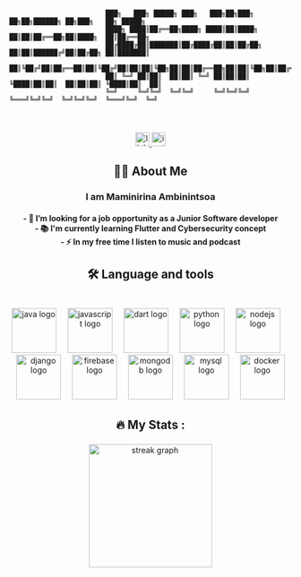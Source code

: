 ```

                        ███╗   ███╗ █████╗ ███╗   ███╗██╗███╗   ██╗██╗██████╗ ██╗███╗   ██╗ █████╗ 
                        ████╗ ████║██╔══██╗████╗ ████║██║████╗  ██║██║██╔══██╗██║████╗  ██║██╔══██╗
                        ██╔████╔██║███████║██╔████╔██║██║██╔██╗ ██║██║██████╔╝██║██╔██╗ ██║███████║
                        ██║╚██╔╝██║██╔══██║██║╚██╔╝██║██║██║╚██╗██║██║██╔══██╗██║██║╚██╗██║██╔══██║
                        ██║ ╚═╝ ██║██║  ██║██║ ╚═╝ ██║██║██║ ╚████║██║██║  ██║██║██║ ╚████║██║  ██║
                        ╚═╝     ╚═╝╚═╝  ╚═╝╚═╝     ╚═╝╚═╝╚═╝  ╚═══╝╚═╝╚═╝  ╚═╝╚═╝╚═╝  ╚═══╝╚═╝  ╚═╝
                                                                                     
                                                                                                 
```
###

<div align="center">
  <a href="https://linkedin.com/in/maminirinaambinintsoa" target="_blank">
    <img src="https://img.shields.io/static/v1?message=LinkedIn&logo=linkedin&label=&color=0077B5&logoColor=white&labelColor=&style=for-the-badge" height="25" alt="linkedin logo"  />
  </a>
  <a href="https://instagram.com/littletopg_" target="_blank">
    <img src="https://img.shields.io/static/v1?message=Instagram&logo=instagram&label=&color=E4405F&logoColor=white&labelColor=&style=for-the-badge" height="25" alt="instagram logo"  />
  </a>
</div>

###

<h2 align="center">👩‍💻  About Me</h2>

###

<h3 align="center">I am Maminirina Ambinintsoa</h3> <h4 align='center'>- 🔭 I’m looking for a job opportunity as a Junior Software developer<br>- 📚 I'm currently learning Flutter and Cybersecurity concept<br>- ⚡ In my free time I listen to music and podcast</h4>

###

<h2 align="center">🛠 Language and tools</h2>

###

<br clear="both">

<div align="center">
  <img src="https://cdn.jsdelivr.net/gh/devicons/devicon/icons/java/java-original.svg" height="80" alt="java logo"  />
  <img width="12" />
  <img src="https://cdn.jsdelivr.net/gh/devicons/devicon/icons/javascript/javascript-original.svg" height="80" alt="javascript logo"  />
  <img width="12" />
  <img src="https://cdn.jsdelivr.net/gh/devicons/devicon/icons/dart/dart-original.svg" height="80" alt="dart logo"  />
  <img width="12" />
  <img src="https://cdn.jsdelivr.net/gh/devicons/devicon/icons/python/python-original.svg" height="80" alt="python logo"  />
  <img width="12" />
  <img src="https://cdn.jsdelivr.net/gh/devicons/devicon/icons/nodejs/nodejs-original.svg" height="80" alt="nodejs logo"  />
  <img width="12" />
  <img src="https://cdn.jsdelivr.net/gh/devicons/devicon/icons/django/django-plain.svg" height="80" alt="django logo"  />
  <img width="12" />
  <img src="https://cdn.jsdelivr.net/gh/devicons/devicon/icons/firebase/firebase-plain-wordmark.svg" height="80" alt="firebase logo"  />
  <img width="12" />
  <img src="https://cdn.jsdelivr.net/gh/devicons/devicon/icons/mongodb/mongodb-original.svg" height="80" alt="mongodb logo"  />
  <img width="12" />
  <img src="https://cdn.jsdelivr.net/gh/devicons/devicon/icons/mysql/mysql-original.svg" height="80" alt="mysql logo"  />
  <img width="12" />
  <img src="https://cdn.jsdelivr.net/gh/devicons/devicon/icons/docker/docker-plain-wordmark.svg" height="80" alt="docker logo"  />
</div>

###

<h2 align="center">🔥   My Stats :</h2>

###

<div align="center">
  <img src="https://streak-stats.demolab.com?user=AmbiNtsoah&locale=en&mode=daily&theme=dark&hide_border=false&border_radius=5&order=3" height="220" alt="streak graph"  />
</div>

###
